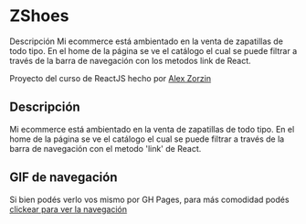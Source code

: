 <h1> ZShoes </h1>
Descripción
Mi ecommerce está ambientado en la venta de zapatillas de todo tipo. En el home de la página se ve el catálogo el cual se puede filtrar a través de la barra de navegación con los metodos link de React.
<p> Proyecto del curso de ReactJS hecho por <a href="https://github.com/alexzorzin">Alex Zorzin</a> </p>
<h2> Descripción </h2>
Mi ecommerce está ambientado en la venta de zapatillas de todo tipo. En el home de la página se ve el catálogo el cual se puede filtrar a través de la barra de navegación con el metodo 'link' de React.
<h2>GIF de navegación</h2>
<p> Si bien podés verlo vos mismo por GH Pages, para más comodidad podés <span><a href="https://drive.google.com/file/d/1EYuvCk6RgiqvY0i0pQ9dhmu2qtJAk7rc/view?usp=sharing">clickear para ver la navegación</a></span></p>
